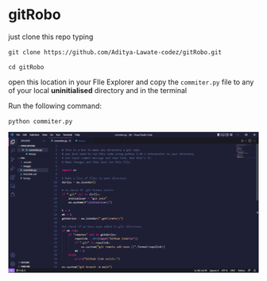 # gitRobo
just clone this repo typing 
```
git clone https://github.com/Aditya-Lawate-codez/gitRobo.git
```
```
cd gitRobo
```
open this location in your FIle Explorer and copy the <code>commiter.py</code> file to any of your local <strong>uninitialised</strong> directory
and in the terminal

Run the following command:
```
python commiter.py
```

        
[![Watch the video](https://raw.githubusercontent.com/Aditya-Lawate-codez/gitRobo/main/images/ss.png)](https://clipchamp.com/watch/L2R7H3gN8wj)
